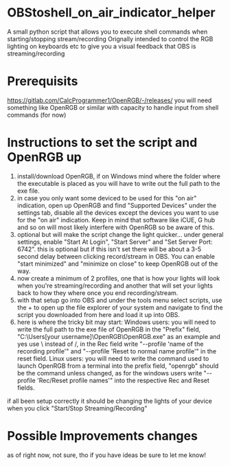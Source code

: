 # OBStoshell_on_air_indicator_helper
A small python script that allows you to execute shell commands when starting/stopping stream/recording
Orignally intended to control the RGB lighting on keyboards etc to give you a visual feedback that OBS is streaming/recording

# Prerequisits

https://gitlab.com/CalcProgrammer1/OpenRGB/-/releases/
you will need something like OpenRGB or similar with capacity to handle input from shell commands (for now)

# Instructions to set the script and OpenRGB up

1. install/download OpenRGB, if on Windows mind where the folder where the executable is placed as you will have to write out the full path to the exe file.
2. in case you only want some deviced to be used for this "on air" indication, open up OpenRGB and find "Supported Devices" under the settings tab, disable all the devices except the devices you want to use for the "on air" indication. Keep in mind that software like iCUE, G hub and so on will most likely interfere with OpenRGB so be aware of this.
3. optional but will make the script change the light quicker... under general settings, enable "Start At Login", "Start Server" and "Set Server Port: 6742". this is optional but if this isn't set there will be about a 3-5 second delay between clicking record/stream in OBS. You can enable "start minimized" and "minimize on close" to keep OpenRGB out of the way.
4. now create a minimum of 2 profiles, one that is how your lights will look when you're streaming/recording and another that will set your lights back to how they where once you end recording/stream.
5. with that setup go into OBS and under the tools menu select scripts, use the + to open up the file explorer of your system and navigate to find the script you downloaded from here and load it up into OBS.
6. here is where the tricky bit may start:
Windows users:
	you will need to write the full path to the exe file of OpenRGB in the "Prefix" field, "C:\Users\[your username]\OpenRGB\OpenRGB.exe" as an example and yes use \ instead of /, in the Rec field write "--profile 'name of the recording profile'" and "--profile 'Reset to normal name profile'" in the reset field.
Linux users:
	you will need to write the command used to launch OpenRGB from a terminal into the prefix field, "openrgb" should be the command unless changed, as for the windows users write "--profile 'Rec/Reset profile names'" into the respective Rec and Reset fields.

if all been setup correctly it should be changing the lights of your device when you click "Start/Stop Streaming/Recording"

# Possible Improvements changes
as of right now, not sure, tho if you have ideas be sure to let me know!
